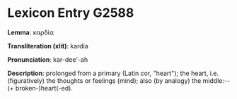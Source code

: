 # Lexicon Entry G2588

**Lemma**: καρδία

**Transliteration (xlit)**: kardía

**Pronunciation**: kar-dee'-ah

**Description**:
prolonged from a primary  (Latin cor, "heart"); the heart, i.e. (figuratively) the thoughts or feelings (mind); also (by analogy) the middle:--(+ broken-)heart(-ed).
